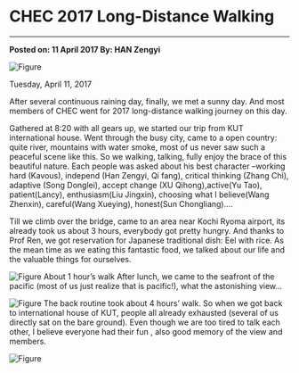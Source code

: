 ﻿# CHEC 2017 Long-Distance Walking---**Posted on: 11 April 2017 By: HAN Zengyi**![Figure](https://farm3.staticflickr.com/2948/34042363135_c7f62575cc_c.jpg)Tuesday, April 11, 2017After several continuous raining day, finally, we met a sunny day. And most members of CHEC went for 2017 long-distance walking journey on this day.    Gathered at 8:20 with all gears up, we started our trip from KUT international house. Went through the busy city, came to a open country: quite river, mountains with water smoke, most of us never saw such a peaceful scene like this. So we walking, talking, fully enjoy the brace of this beautiful nature. Each people was asked about his best character –working hard (Kavous), independ (Han Zengyi, Qi fang), critical thinking (Zhang Chi), adaptive (Song Donglei), accept change (XU Qihong),active(Yu Tao), patient(Lancy), enthusiasm(Liu Jingxin), choosing what I believe(Wang Zhenxin), careful(Wang Xueying), honest(Sun Chongliang)….Till we climb over the bridge, came to an area near Kochi Ryoma airport, its already took us about 3 hours, everybody got pretty hungry. And thanks to Prof Ren, we got reservation for Japanese traditional dish: Eel with rice. As the mean time as we eating this fantastic food, we talked about our life and the valuable things for ourselves.![Figure](https://farm3.staticflickr.com/2919/33854777071_e9f8de19cb_c.jpg)About 1 hour’s walk After lunch, we came to the seafront of the pacific (most of us just realize that is pacific!), what the astonishing view…![Figure](https://farm3.staticflickr.com/2900/33854772901_08e2621986_c.jpg)The back routine took about 4 hours’ walk. So when we got back to international house of KUT, people all already exhausted (several of us directly sat on the bare ground). Even though we are too tired to talk each other, I believe everyone had their fun , also good memory of the view and members.![Figure](https://farm1.staticflickr.com/962/27382796887_07f40ed02e_c.jpg)